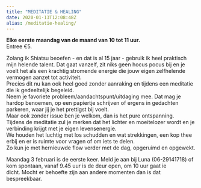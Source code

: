 ```yaml
---
title: "MEDITATIE & HEALING"
date: 2020-01-13T12:08:48Z
alias: /meditatie-healing/
---
```

<!-- wp:paragraph -->
<p><strong>Elke eerste maandag van de maand van 10 tot 11 uur.</strong><br />Entree €5.</p>
<!-- /wp:paragraph -->

<!-- wp:paragraph -->
<p>Zolang ik Shiatsu beoefen - en dat is al 15 jaar - gebruik ik heel praktisch mijn helende talent. Dat gaat vanzelf, zit niks geen hocus pocus bij en je voelt het als een krachtig stromende energie die jouw eigen zelfhelende vermogen aanzet tot activiteit.<br />Precies dit nu kan ook heel goed zonder aanraking en tijdens een meditatie die ik gedeeltelijk begeleid.&nbsp;&nbsp;<br />Neem je favoriete probleem/aandachtspunt/uitdaging mee. Dat mag je hardop benoemen, op een papiertje schrijven of ergens in gedachten parkeren, waar jij je het prettigst bij voelt.<br />Maar ook zonder issue ben je welkom, dan is het pure ontspanning.<br />Tijdens de meditatie zul je merken dat het lichter en moeitelozer wordt en je verbinding krijgt met je eigen levensenergie.<br />We houden het luchtig met los schudden en wat strekkingen, een kop thee erbij en er is ruimte voor vragen of om iets te delen.<br />Zo kun je met hernieuwde flow verder met de dag, opgeruimd en opgewekt.</p>
<!-- /wp:paragraph -->

<!-- wp:paragraph -->
<p>Maandag 3 februari is de eerste keer. Meld je aan bij Luna (06-29141718) of kom spontaan, vanaf 9.45 uur is de deur open, om 10 uur gaat ie dicht.&nbsp;Mocht er behoefte zijn aan andere momenten dan is dat bespreekbaar.</p>
<!-- /wp:paragraph -->

<!-- wp:image {"id":2580,"align":"center"} -->
<div class="wp-block-image"><figure class="aligncenter"><img src="https://res.cloudinary.com/piith/image/upload/2020/01/2020-01-08-16-21-06-746x615.jpg" alt="" class="wp-image-2580"/></figure></div>
<!-- /wp:image -->